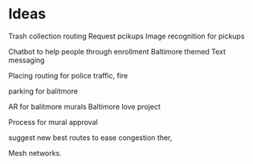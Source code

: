 # Ideas

Trash collection routing
Request pcikups
Image recognition for pickups

Chatbot to help people through enrollment
Baltimore themed
Text messaging

Placing routing for police traffic, fire

parking for balitmore

AR for balitmore murals
Baltimore love project

Process for mural approval

suggest new best routes to ease congestion
ther,

Mesh networks.
